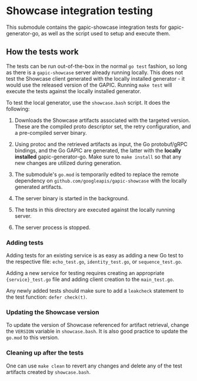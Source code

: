 # Showcase integration testing

This submodule contains the gapic-showcase integration tests for
gapic-generator-go, as well as the script used to setup and execute them.

## How the tests work

The tests can be run out-of-the-box in the normal `go test` fashion, so long as
there is a `gapic-showcase` server already running locally. This does not test
the Showcase client generated with the locally installed generator - it would
use the released version of the GAPIC. Running `make test` will execute the
tests against the locally installed generator.

To test the local generator, use the `showcase.bash` script. It does the
following:

1. Downloads the Showcase artifacts associated with the targeted version.
These are the compiled proto descriptor set, the retry configuration, and a
pre-compiled server binary.

1. Using protoc and the retrieved artifacts as input, the Go protobuf/gRPC
bindings, and the Go GAPIC are generated, the latter with the
**locally installed** gapic-generator-go. Make sure to `make install` so that
any new changes are utilized during generation.

1. The submodule's `go.mod` is temporarily edited to replace the remote
dependency on `github.com/googleapis/gapic-showcase` with the locally generated
artifacts.

1. The server binary is started in the background.

1. The tests in this directory are executed against the locally running server.

1. The server process is stopped.

### Adding tests

Adding tests for an existing service is as easy as adding a new Go test to the
respective file: `echo_test.go`, `identity_test.go`, or `sequence_test.go`.

Adding a new service for testing requires creating an appropriate
`{service}_test.go` file and adding client creation to the `main_test.go`.

Any newly added tests should make sure to add a `leakcheck` statement to the
test function: `defer check(t)`.

### Updating the Showcase version

To update the version of Showcase referenced for artifact retrieval, change the
`VERSION` variable in `showcase.bash`. It is also good practice to update the
`go.mod` to this version.

### Cleaning up after the tests

One can use `make clean` to revert any changes and delete any of the test
artifacts created by `showcase.bash`.
